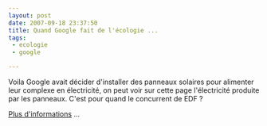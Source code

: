 ```yaml
---
layout: post
date: 2007-09-18 23:37:50
title: Quand Google fait de l'écologie ...
tags:
 - ecologie
 - google

---
```




Voila Google avait décider d'installer des panneaux solaires pour alimenter leur complexe en électricité, on peut voir sur cette page l'électricité produite par les panneaux. C'est pour quand le concurrent de EDF ?

[Plus d'informations](http://www.google.com/corporate/solarpanels/home) ...
